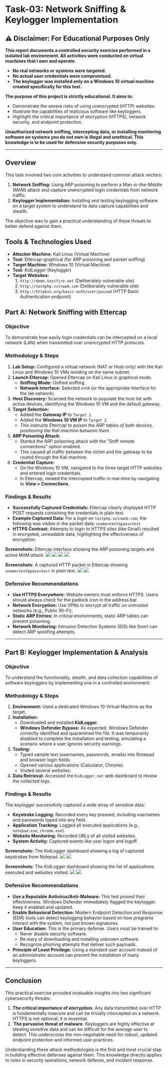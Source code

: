 # **Task-03: Network Sniffing & Keylogger Implementation**

## **⚠️ Disclaimer: For Educational Purposes Only**

**This report documents a controlled security exercise performed in a isolated lab environment. All activities were conducted on virtual machines that I own and operate.**
*   **No real networks or systems were targeted.**
*   **No actual user credentials were compromised.**
*   **The keylogger was installed only on a Windows 10 virtual machine created specifically for this test.**

**The purpose of this project is strictly educational. It aims to:**
*   Demonstrate the severe risks of using unencrypted (HTTP) websites.
*   Illustrate the capabilities of malicious software like keyloggers.
*   Highlight the critical importance of encryption (HTTPS), network security, and endpoint protection.

**Unauthorized network sniffing, intercepting data, or installing monitoring software on systems you do not own is illegal and unethical. This knowledge is to be used for defensive security purposes only.**

---

## **Overview**

This task involved two core activities to understand common attack vectors:
1.  **Network Sniffing:** Using ARP poisoning to perform a Man-in-the-Middle (MitM) attack and capture unencrypted login credentials from network traffic.
2.  **Keylogger Implementation:** Installing and testing keylogging software on a target system to understand its data capture capabilities and stealth.

The objective was to gain a practical understanding of these threats to better defend against them.

## **Tools & Technologies Used**

*   **Attacker Machine:** Kali Linux (Virtual Machine)
*   **Tool:** Ettercap-graphical (for ARP poisoning and packet sniffing)
*   **Target Machine:** Windows 10 (Virtual Machine)
*   **Tool:** KidLogger (Keylogger)
*   **Target Websites:**
    1.  `http://demo.testfire.net` (Deliberately vulnerable site)
    2.  `http://testphp.vulnweb.com` (Deliberately vulnerable site)
    3.  `http://httpbin.org/basic-auth/user/passwd` (HTTP Basic Authentication endpoint)

## **Part A: Network Sniffing with Ettercap**

### **Objective**
To demonstrate how easily login credentials can be intercepted on a local network (LAN) when transmitted over unencrypted HTTP protocols.

### **Methodology & Steps**

1.  **Lab Setup:** Configured a virtual network (NAT or Host-only) with the Kali Linux and Windows 10 VMs residing on the same subnet.
2.  **Launch Ettercap:** Opened Ettercap on Kali Linux in graphical mode.
    *   **Sniffing Mode:** Unified sniffing.
    *   **Network Interface:** Selected `eth0` (or the appropriate interface for the lab network).
3.  **Host Discovery:** Scanned the network to populate the host list with active devices, identifying the Windows 10 VM and the default gateway.
4.  **Target Selection:**
    *   Added the **Gateway IP** to `Target 1`.
    *   Added the **Windows 10 VM IP** to `Target 2`.
    *   *This instructs Ettercap to poison the ARP tables of both devices, positioning the Kali machine between them.*
5.  **ARP Poisoning Attack:**
    *   Started the ARP poisoning attack with the "Sniff remote connections" option enabled.
    *   This caused all traffic between the victim and the gateway to be routed through the Kali machine.
6.  **Credential Capture:**
    *   On the Windows 10 VM, navigated to the three target HTTP websites and entered login credentials.
    *   In Ettercap, viewed the intercepted traffic in real-time by navigating to **View > Connections**.

### **Findings & Results**

*   **Successfully Captured Credentials:** Ettercap clearly displayed HTTP POST requests containing the credentials in plain text.
*   **Example Captured Data:** For a login on `testphp.vulnweb.com`, the following was visible in the packet data:
    `uname=test&pass=test`
*   **HTTPS Contrast:** Attempts to login to HTTPS sites (like Gmail) resulted in encrypted, unreadable data, highlighting the effectiveness of encryption.

**Screenshots:** Ettercap interface showing the ARP poisoning targets and active MitM attack.
![](https://github.com/malaikatariq/MLSA-UET-Internship/blob/main/Cyber-Security/Week-03/assets/Ettercap3.png)
![](https://github.com/malaikatariq/MLSA-UET-Internship/blob/main/Cyber-Security/Week-03/assets/Ettercap1.png)
![](https://github.com/malaikatariq/MLSA-UET-Internship/blob/main/Cyber-Security/Week-03/assets/Ettercap2.png)
![](https://github.com/malaikatariq/MLSA-UET-Internship/blob/main/Cyber-Security/Week-03/assets/ARP.png)

**Screenshots:** A captured HTTP packet in Ettercap showing `uname=test&pass=test` in plain text.
![](https://github.com/malaikatariq/MLSA-UET-Internship/blob/main/Cyber-Security/Week-03/assets/Captured1.png)
![](https://github.com/malaikatariq/MLSA-UET-Internship/blob/main/Cyber-Security/Week-03/assets/Captured2.png)

### **Defensive Recommendations**

*   **Use HTTPS Everywhere:** Website owners must enforce HTTPS. Users should always check for the padlock icon in the address bar.
*   **Network Encryption:** Use VPNs to encrypt all traffic on untrusted networks (e.g., Public Wi-Fi).
*   **Static ARP Entries:** In critical environments, static ARP tables can prevent poisoning.
*   **Network Monitoring:** Intrusion Detection Systems (IDS) like Snort can detect ARP spoofing attempts.

---

## **Part B: Keylogger Implementation & Analysis**

### **Objective**
To understand the functionality, stealth, and data collection capabilities of software keyloggers by implementing one in a controlled environment.

### **Methodology & Steps**

1.  **Environment:** Used a dedicated Windows 10 Virtual Machine as the target.
2.  **Installation:**
    *   Downloaded and installed **KidLogger**.
    *   **Windows Defender Bypass:** As expected, Windows Defender correctly identified and quarantined the file. It was temporarily disabled to complete the installation and testing, simulating a scenario where a user ignores security warnings.
3.  **Testing:**
    *   Typed sample text (usernames, passwords, emails) into Notepad and browser login fields.
    *   Opened various applications (Calculator, Chrome).
    *   Visited several websites.
4.  **Data Retrieval:** Accessed the `KidLogger.net` web dashboard to review the collected logs.

### **Findings & Results**

The keylogger successfully captured a wide array of sensitive data:
*   **Keystroke Logging:** Recorded every key pressed, including usernames and passwords typed into any field.
*   **Application Tracking:** Logged all executed applications (e.g., `notepad.exe`, `chrome.exe`).
*   **Website Monitoring:** Recorded URLs of all visited websites.
*   **System Activity:** Captured events like user logon and logoff.

**Screenshots:** The KidLogger dashboard showing a log of captured keystrokes from Notepad.
![](https://github.com/malaikatariq/MLSA-UET-Internship/blob/main/Cyber-Security/Week-03/assets/Notepad.png)
![](https://github.com/malaikatariq/MLSA-UET-Internship/blob/main/Cyber-Security/Week-03/assets/Captured%20D1.png)

**Screenshots:** The KidLogger dashboard showing the list of applications executed and websites visited.
![](https://github.com/malaikatariq/MLSA-UET-Internship/blob/main/Cyber-Security/Week-03/assets/Captured%20D2.png)
![](https://github.com/malaikatariq/MLSA-UET-Internship/blob/main/Cyber-Security/Week-03/assets/Captured%20D3.png)

### **Defensive Recommendations**

*   **Use a Reputable Antivirus/Anti-Malware:** This test proved their effectiveness. Windows Defender immediately flagged the keylogger. Keep it enabled and updated.
*   **Enable Behavioral Detection:** Modern Endpoint Detection and Response (EDR) tools can detect keylogging behavior based on how programs interact with the system, not just known signatures.
*   **User Education:** This is the primary defense. Users must be trained to:
    *   Never disable security software.
    *   Be wary of downloading and installing unknown software.
    *   Recognize phishing attempts that deliver such payloads.
*   **Principle of Least Privilege:** Using a standard user account instead of an administrator account can prevent the installation of many keyloggers.

---

## **Conclusion**

This practical exercise provided invaluable insights into two significant cybersecurity threats:

1.  **The critical importance of encryption.** Any data transmitted over HTTP is fundamentally insecure and can be trivially intercepted on a network. HTTPS is not optional; it is essential.
2.   **The pervasive threat of malware.** Keyloggers are highly effective at stealing sensitive data and can be difficult for the average user to detect. This underscores the non-negotiable need for robust, updated endpoint protection and informed user practices.

Understanding these attack methodologies is the first and most crucial step in building effective defenses against them. This knowledge directly applies to roles in security operations, network defense, and incident response.

